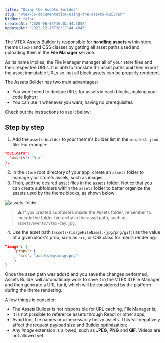 ```yaml
---
title: "Using the Assets Builder"
slug: "vtex-io-documentation-using-the-assets-builder"
hidden: false
createdAt: "2020-06-03T16:02:44.305Z"
updatedAt: "2022-12-13T20:17:44.494Z"
---
```


The VTEX Assets Builder is responsible for  **handling assets**  within store theme  `blocks` and CSS classes by getting all asset paths used and uploading them in the  **File Manager**  service.

As its name implies, the File Manager manages all of your store files and their respective URLs. It is able to translate the asset paths and then export the asset immutable URLs so that all block assets can be properly rendered.

The Assets Builder has two main advantages:

- You won't need to declare URLs for assets in each blocks, making your code lighter;
- You can use it whenever you want, having no prerequisites.

Check out the instructions to use it below:

## Step by step

1. Add the  `assets-builder`  to your theme's builder list in the  `manifest.json`  file. For example:

```JSON
"builders": {
  "assets": "0.x"
},
```

2. In the `store`  root directory of your app, create an  `assets` folder to manage your store's assets, such as images.
3. Then, add the desired asset files in the  `assets` folder. Notice that you can create subfolders within the  `assets`  folder to better organize the assets used by the theme blocks, as shown below:

![assets-folder](https://cdn.jsdelivr.net/gh/vtexdocs/dev-portal-content@main/images/vtex-io-documentation-using-the-assets-builder-0.png)

> ⚠️ If you created subfolders inside the Assets folder, remember to include the folder hierarchy in the asset path, such as:  `assets/events/vtex-day.jpg`.

4. Use the asset path (`assets/{imageFileName}.{jpg/png/gif}`) as the value of a given block's prop, such as `src`, or CSS class for media rendering:

```JSON
"image": {  
    "props": {  
      "src": "assets/myimage.png"  
    }  
}
```

Once the asset path was added and you save the changes performed, Assets Builder will automatically work to save it in the VTEX IO File Manager and then generate a URL for it, which will be considered by the platform during the theme rendering.

A few things to consider:

- The Assets Builder is not responsible for URL caching, File Manager is;
- It is not possible to reference assets through React or other apps;
- Avoid long file names or unnecessarily heavy assets. This will negatively affect the request payload size and Builder optimization;
- Any *image* extension is allowed, such as **JPEG**, **PNG** and **GIF**. Videos are not allowed yet.

